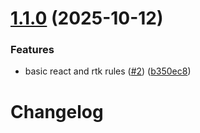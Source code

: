 # [1.1.0](https://github.com/MauroCicerchia/cursor-rules/compare/1.0.0...1.1.0) (2025-10-12)


### Features

* basic react and rtk rules ([#2](https://github.com/MauroCicerchia/cursor-rules/issues/2)) ([b350ec8](https://github.com/MauroCicerchia/cursor-rules/commit/b350ec8ccbf68d38029db5a8ccd3bf433f813c04))

# Changelog
